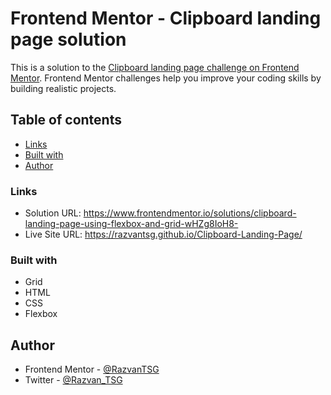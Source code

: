 # Frontend Mentor - Clipboard landing page solution

This is a solution to the [Clipboard landing page challenge on Frontend Mentor](https://www.frontendmentor.io/challenges/clipboard-landing-page-5cc9bccd6c4c91111378ecb9). Frontend Mentor challenges help you improve your coding skills by building realistic projects. 


## Table of contents

  - [Links](#links)
  - [Built with](#built-with)
- [Author](#author)

### Links

- Solution URL: https://www.frontendmentor.io/solutions/clipboard-landing-page-using-flexbox-and-grid-wHZg8IoH8-
- Live Site URL: https://razvantsg.github.io/Clipboard-Landing-Page/

### Built with

- Grid
- HTML
- CSS
- Flexbox

## Author

- Frontend Mentor - [@RazvanTSG](https://www.frontendmentor.io/profile/RazvanTSG)
- Twitter - [@Razvan_TSG](https://twitter.com/Razvan_TSG)


